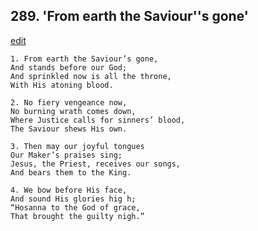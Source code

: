 
## 289.  'From earth the Saviour''s gone'
[edit](https://docs.google.com/document/d/1jkwBs1i-Mcvc0O1uBpPYEOiRj-5_h8Ul/edit?mode=html)



    1. From earth the Saviour’s gone,
    And stands before our God;
    And sprinkled now is all the throne, 
    With His atoning blood.

    2. No fiery vengeance now,
    No burning wrath comes down, 
    Where Justice calls for sinners’ blood, 
    The Saviour shews His own.

    3. Then may our joyful tongues
    Our Maker’s praises sing;
    Jesus, the Priest, receives our songs, 
    And bears them to the King.

    4. We bow before His face,
    And sound His glories hig h;
    “Hosanna to the God of grace,
    That brought the guilty nigh.”
